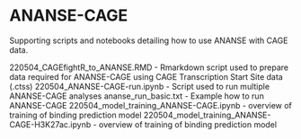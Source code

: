 # ANANSE-CAGE
Supporting scripts and notebooks detailing how to use ANANSE with CAGE data.

220504_CAGEfightR_to_ANANSE.RMD - Rmarkdown script used to prepare data required for ANANSE-CAGE using CAGE Transcription Start Site data (.ctss)
220504_ANANSE-CAGE-run.ipynb - Script used to run multiple ANANSE-CAGE analyses
ananse_run_basic.txt - Example how to run ANANSE-CAGE 
220504_model_training_ANANSE-CAGE.ipynb - overview of training of binding prediction model
220504_model_training_ANANSE-CAGE-H3K27ac.ipynb - overview of training of binding prediction model
